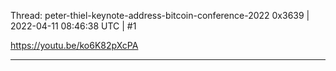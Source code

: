 Thread: peter-thiel-keynote-address-bitcoin-conference-2022
0x3639 | 2022-04-11 08:46:38 UTC | #1

https://youtu.be/ko6K82pXcPA

-------------------------

